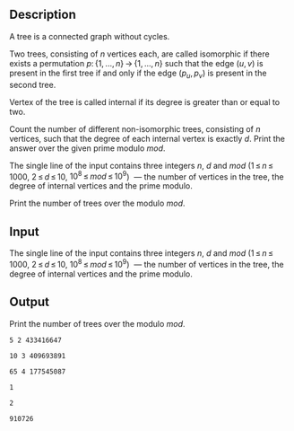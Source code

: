 ## Description

<div><p>A tree is a connected graph without cycles.</p><p>Two trees, consisting of <span class="tex-span"><i>n</i></span> vertices each, are called <span class="tex-font-style-it">isomorphic</span> if there exists a permutation <span class="tex-span"><i>p</i>: {1, ..., <i>n</i>} → {1, ..., <i>n</i>}</span> such that the edge <span class="tex-span">(<i>u</i>, <i>v</i>)</span> is present in the first tree if and only if the edge <span class="tex-span">(<i>p</i><sub class="lower-index"><i>u</i></sub>, <i>p</i><sub class="lower-index"><i>v</i></sub>)</span> is present in the second tree.</p><p>Vertex of the tree is called internal if its degree is greater than or equal to two.</p><p>Count the number of different non-isomorphic trees, consisting of <span class="tex-span"><i>n</i></span> vertices, such that the degree of each internal vertex is <span class="tex-font-style-bf">exactly</span> <span class="tex-span"><i>d</i></span>. Print the answer over the given prime modulo <span class="tex-span"><i>mod</i></span>.</p></div><div class="input-specification"><p>The single line of the input contains three integers <span class="tex-span"><i>n</i></span>, <span class="tex-span"><i>d</i></span> and&nbsp;<span class="tex-span"><i>mod</i></span> (<span class="tex-span">1 ≤ <i>n</i> ≤ 1000</span>, <span class="tex-span">2 ≤ <i>d</i> ≤ 10</span>, <span class="tex-span">10<sup class="upper-index">8</sup> ≤ <i>mod</i> ≤ 10<sup class="upper-index">9</sup></span>) &nbsp;— the number of vertices in the tree, the degree of internal vertices and the prime modulo.</p></div><div class="output-specification"><p>Print the number of trees over the modulo <span class="tex-span"><i>mod</i></span>.</p></div>

## Input

<p>The single line of the input contains three integers <span class="tex-span"><i>n</i></span>, <span class="tex-span"><i>d</i></span> and&nbsp;<span class="tex-span"><i>mod</i></span> (<span class="tex-span">1 ≤ <i>n</i> ≤ 1000</span>, <span class="tex-span">2 ≤ <i>d</i> ≤ 10</span>, <span class="tex-span">10<sup class="upper-index">8</sup> ≤ <i>mod</i> ≤ 10<sup class="upper-index">9</sup></span>) &nbsp;— the number of vertices in the tree, the degree of internal vertices and the prime modulo.</p>

## Output

<p>Print the number of trees over the modulo <span class="tex-span"><i>mod</i></span>.</p>





```input1
5 2 433416647

```




```input2
10 3 409693891

```




```input3
65 4 177545087

```




```output1
1

```




```output2
2

```




```output3
910726

```


